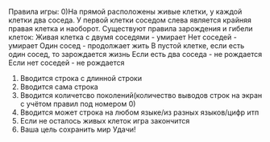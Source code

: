 Правила игры:
0)На прямой расположены живые клетки, у каждой клетки два соседа. 
У  первой клетки соседом слева является крайняя правая клетка и наоборот.
Существуют правила зарождения и гибели клеток:
Живая клетка с двумя соседями - умирает
Нет соседей - умирает
Один сосед - продолжает жить
В пустой клетке, если есть один сосед, то зарождается жизнь
Если есть два соседа - не рождается
Если нет соседей - не рождается
1) Вводится строка с длинной строки
2) Вводится сама строка
3) Вводится количетсво поколений(количество выводов строк на экран с учётом правил под номером 0)
4) Вводится может строка на любом языке/из разных языков/цифр итп
5) Если не осталось живых клеток игра закончится
6) Ваша цель сохранить мир
Удачи!
